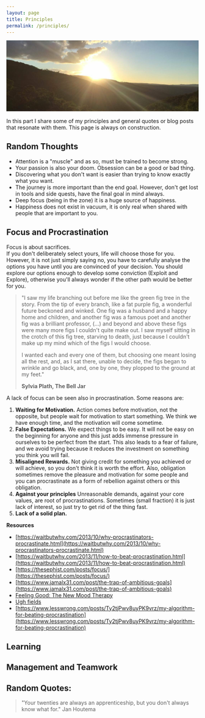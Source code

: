 ```yaml
---
layout: page
title: Principles
permalink: /principles/
---
```

<img src="../images/mine.jpg">

In this part I share some of my principles and general quotes or blog posts that resonate with them.
This page is always on construction.

## Random Thoughts
- Attention is a "muscle" and as so, must be trained to become strong.
- Your passion is also your doom. Obsession can be a good or bad thing.
- Discovering what you don't want is easier than trying to know exactly what you want.
- The journey is more important than the end goal. However, don't get lost in tools and side quests, have the final goal in mind always.
- Deep focus (being in the zone) it is a huge source of happiness.
- Happiness does not exist in vacuum, it is only real when shared with people that are important to you.

## Focus and Procrastination

Focus is about sacrifices. \
If you don't deliberately select yours, life will choose those for you.
However, it is not just simply saying no, you have to carefully analyse the options you have until you are convinced of 
your decision.
You should explore our options enough to develop some conviction (Exploit and Explore), otherwise 
you'll always wonder if the other path would be better for you.

> "I saw my life branching out before me like the green fig tree in the story.
> From the tip of every branch, like a fat purple fig, a wonderful future beckoned and winked. 
> One fig was a husband and a happy home and children, and another fig was a famous poet and another fig was a 
> brilliant professor, (...) and beyond and above these figs were many more figs 
> I couldn't quite make out. I saw myself sitting in the crotch of this fig tree, 
> starving to death, just because I couldn't make up my mind which of the figs I would choose. 
> 
> I wanted each and every one of them, but choosing one meant losing all the rest, and, as I sat there, 
> unable to decide, the figs began to wrinkle and go black, and, one by one, 
> they plopped to the ground at my feet." 
> 
> **Sylvia Plath, The Bell Jar**

A lack of focus can be seen also in procrastination. Some reasons are:

1. **Waiting for Motivation.** Action comes before motivation, not the opposite, but people wait for motivation to start
   something. We think we have enough time, and the motivation will come sometime.
2. **False Expectations.** We expect things to be easy. 
   It will not be easy on the beginning for anyone and this just adds immense pressure in ourselves to be perfect from the start. 
   This also leads to a fear of failure, and we avoid trying because it reduces the investment on something you think you will fail.
3. **Misaligned Rewards.** Not giving credit for something you achieved or will achieve, so you don't think it is worth 
   the effort. Also, obligation sometimes remove the pleasure and motivation for some people and you can procrastinate
   as a form of rebellion against others or this obligation.
4. **Against your principles** Unreasonable demands, against your core values, are root of procrastinations. 
   Sometimes (small fraction) it is just lack of interest, so just try to get rid of the thing fast.
5. **Lack of a solid plan.**

**Resources**
- [https://waitbutwhy.com/2013/10/why-procrastinators-procrastinate.html](https://waitbutwhy.com/2013/10/why-procrastinators-procrastinate.html)
- [https://waitbutwhy.com/2013/11/how-to-beat-procrastination.html](https://waitbutwhy.com/2013/11/how-to-beat-procrastination.html)
- [https://thesephist.com/posts/focus/](https://thesephist.com/posts/focus/)
- [https://www.jamalx31.com/post/the-trap-of-ambitious-goals](https://www.jamalx31.com/post/the-trap-of-ambitious-goals)
- [Feeling Good: The New Mood Therapy](https://www.amazon.com/Feeling-Good-New-Mood-Therapy/dp/0380810336)
- [Ugh fields](https://medium.com/@robertwiblin/ugh-fields-or-why-you-can-t-even-bear-to-think-about-that-task-5941837dac62)
- [https://www.lesswrong.com/posts/Ty2tjPwv8uyPK9vrz/my-algorithm-for-beating-procrastination](https://www.lesswrong.com/posts/Ty2tjPwv8uyPK9vrz/my-algorithm-for-beating-procrastination)

## Learning

## Management and Teamwork

## Random Quotes:

> "Your twenties are always an apprenticeship, but you don't always know what for." 
> Jan Houtema

